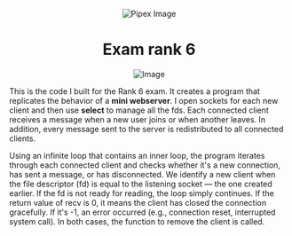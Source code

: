 <p align="center">
    <img src="https://www.42porto.com/wp-content/uploads/2024/08/42-Porto-Horizontal.png" alt="Pipex Image" />
</p>
<h1 align="center">Exam rank 6</h1>
<p align="center">
    <img src="https://github.com/user-attachments/assets/64632116-be44-4c22-b0b0-0f4fd027f218" alt="Image"/>
</p>

<p>
This is the code I built for the Rank 6 exam. It creates a program that replicates the behavior of a <b>mini webserver</b>. I open sockets for each new client and then use <b>select</b> to manage all the fds. Each connected client receives a message when a new user joins or when another leaves. In addition, every message sent to the server is redistributed to all connected clients.
</p>
<p>
Using an infinite loop that contains an inner loop, the program iterates through each connected client and checks whether it's a new connection, has sent a message, or has disconnected. We identify a new client when the file descriptor (fd) is equal to the listening socket — the one created earlier. 
If the fd is not ready for reading, the loop simply continues. 
If the return value of recv is 0, it means the client has closed the connection gracefully. 
If it's -1, an error occurred (e.g., connection reset, interrupted system call). In both cases, the function to remove the client is called.
</p>
